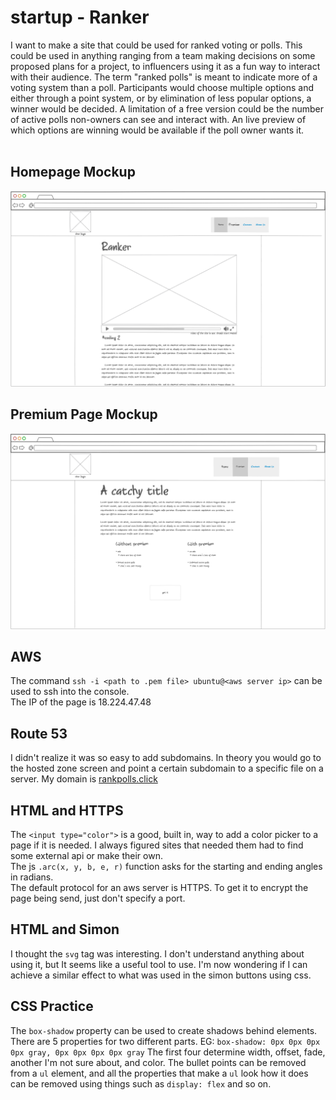 # startup - Ranker
I want to make a site that could be used for ranked voting or polls. This could be used in anything ranging from a team making decisions on some proposed plans for a project, to influencers using it as a fun way to interact with their audience. The term "ranked polls" is meant to indicate more of a voting system than a poll. Participants would choose multiple options and either through a point system, or by elimination of less popular options, a winner would be decided. A limitation of a free version could be the number of active polls non-owners can see and interact with. An live preview of which options are winning would be available if the poll owner wants it.<br><br>

## Homepage Mockup
![an image showing a mockup of the homepage](https://github.com/swalloich/startup/blob/main/startUpSpec-home.png)<br>
## Premium Page Mockup
![an image showing a mockup of the premium page](https://github.com/swalloich/startup/blob/main/startUpSpec-prem.png)<br>
## AWS
The command `ssh -i <path to .pem file> ubuntu@<aws server ip>` can be used to ssh into the console.<br>
The IP of the page is 18.224.47.48

## Route 53
I didn't realize it was so easy to add subdomains. In theory you would go to the hosted zone screen and point a certain subdomain to a specific file on a server. My domain is [rankpolls.click](https://rankpolls.click)

## HTML and HTTPS
The `<input type="color">` is a good, built in, way to add a color picker to a page if it is needed. I always figured sites that needed them had to find some external api or make their own.<br>
The js `.arc(x, y, b, e, r)` function asks for the starting and ending angles in radians.<br>
The default protocol for an aws server is HTTPS. To get it to encrypt the page being send, just don't specify a port.

## HTML and Simon
I thought the `svg` tag was interesting. I don't understand anything about using it, but It seems like a useful tool to use. I'm now wondering if I can achieve a similar effect to what was used in the simon buttons using css.

## CSS Practice
The `box-shadow` property can be used to create shadows behind elements. There are 5 properties for two different parts. EG: `box-shadow: 0px 0px 0px 0px gray, 0px 0px 0px 0px gray` The first four determine width, offset, fade, another I'm not sure about, and color. The bullet points can be removed from a `ul` element, and all the properties that make a `ul` look how it does can be removed using things such as `display: flex` and so on.
